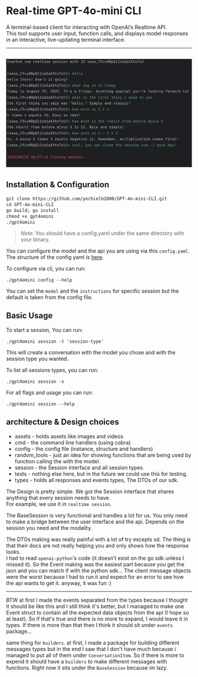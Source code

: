 # Real-time GPT-4o-mini CLI

A terminal-based client for interacting with OpenAI’s Realtime API.  
This tool supports user input, function calls, and displays model responses in an interactive, live-updating terminal
interface.

---------------------------
![realtime_session.png](assets/realtime_session.png)
---------------------------

## Installation & Configuration

```shell
git clone https://github.com/yechielb2000/GPT-4o-mini-CLI.git
cd GPT-4o-mini-CLI
go build; go install
chmod +x gpt4omini
./gpt4omini
```

> _Note_: You should have a config.yaml under the same directory with your binary.

You can configure the model and the api you are using via this `config.yaml`.  
The structure of the config yaml is [here](config/config_structure.go).

To configure via cli, you can run:

```shell
./gpt4omini config --help
```

You can set the `model` and the `instructions` for specific session but the default is taken from the
config file.

## Basic Usage

To start a session, You can run:

```shell
./gpt4omini session -t 'session-type'
```

This will create a conversation with the model you chose and with the session type you wanted.

To list all sessions types, you can run:

```shell
./gpt4omini session -s
```

For all flags and usage you can run:

````shell
./gpt4omini session --help
````

## architecture & Design choices

- assets - holds assets like images and videos
- cmd - the command line handlers (using cobra)
- config - the config file (instance, structure and handlers)
- random_tools - just an idea for showing functions that are being used by function calling the with the model.
- session - the Session interface and all session types.
- tests - nothing else here, but in the future we could use this for testing.
- types - holds all responses and events types, The DTOs of our sdk.

The Design is pretty simple. We got the Session interface that shares anything that every session needs to have.  
For example, we use it in `realtime session`.

The BaseSession is very functional and handles a lot for us.
You only need to make a bridge between the user interface and the api. Depends on the session you need and the modality.

The DTOs making was really painful with a lot of try excepts xd. The thing is that their docs are not really helping you
and only shows how the response looks.  
I had to read `openai-python`'s code (it doesn't exist on the go sdk unless I missed it).
So the Event making was the easiest part because you get the json and you can match if with the python sdk...
The client message objects were the worst because I had to run it and expect for an error to see how the api wants to
get it.
anyway, it was fun :)

----
BTW at first I made the events separated from the types because I thought it should be like this and I still think it's
better, but I managed to make one Event struct to contain all the expected data objects from the api (I hope so at least).
So if that's true and there is no more to expand, I would leave it in types.
If there is more than that then I think it should sit under `events` package...

same thing for `builders`. at first, I made a package for building different messages types but in the end I saw that I
don't have much because i managed to put all of them under `ConversationItem`.
So if there is more to expend it should have a `builders` to make different messages with functions.
Right now it sits under the `BaseSession` because im lazy.

